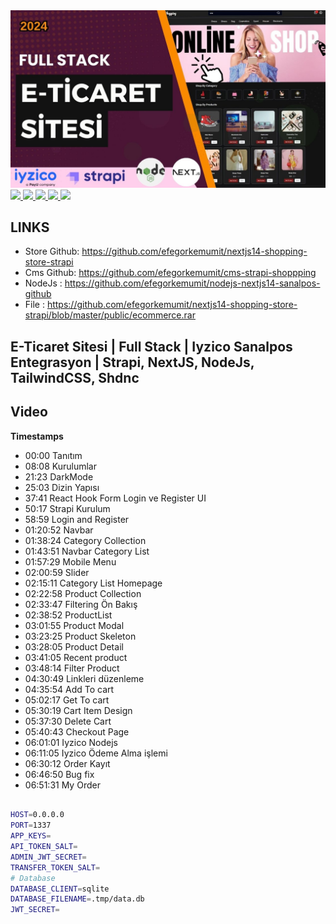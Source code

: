 <a href="" rel="nofollow">
<img src="https://github.com/efegorkemumit/nextjs14-shopping-store-strapi/blob/master/public/eticaret-strapi.jpg"
 style="max-width: 100%;">
</a>

<div></div>

<a href="https://www.instagram.com/efegorkemumit/" rel="nofollow">
<img src="https://efegorkemumit.github.io/assets/img/iconss/instagram.png" style="max-width: 10%;">
</a>

<a href="https://efegorkemumit.com/" rel="nofollow">
<img src="https://efegorkemumit.github.io/assets/img/iconss/website.png" style="max-width: 10%;">
</a>

<a href="https://github.com/efegorkemumit" rel="nofollow">
<img src="https://efegorkemumit.github.io/assets/img/iconss/github.png" style="max-width: 10%;">
</a>

<a href="https://www.linkedin.com/in/efe-g%C3%B6rkem-%C3%BCmit-a084009b/" rel="nofollow">
<img src="https://efegorkemumit.github.io/assets/img/iconss/linkedin.png" style="max-width: 10%;">
</a>

<a href="https://www.youtube.com/@EfeGorkemUmit?sub_confirmation=1" rel="nofollow">
<img src="https://efegorkemumit.github.io/assets/img/iconss/youtube.png" style="max-width: 10%;">
</a>


<div style="height:25px">

## LINKS


- Store Github: https://github.com/efegorkemumit/nextjs14-shopping-store-strapi
- Cms Github: https://github.com/efegorkemumit/cms-strapi-shoppping
- NodeJs : https://github.com/efegorkemumit/nodejs-nextjs14-sanalpos-github
- File : https://github.com/efegorkemumit/nextjs14-shopping-store-strapi/blob/master/public/ecommerce.rar



##  E-Ticaret Sitesi | Full Stack | Iyzico Sanalpos Entegrasyon | Strapi, NextJS, NodeJs, TailwindCSS, Shdnc

## Video

**Timestamps**
- 00:00 Tanıtım
- 08:08 Kurulumlar
- 21:23 DarkMode
- 25:03 Dizin Yapısı
- 37:41 React Hook Form Login ve Register UI
- 50:17 Strapi Kurulum
- 58:59 Login and Register
- 01:20:52 Navbar
- 01:38:24 Category Collection
- 01:43:51 Navbar Category List
- 01:57:29 Mobile Menu
- 02:00:59 Slider
- 02:15:11 Category List Homepage
- 02:22:58 Product Collection
- 02:33:47 Filtering Ön Bakış
- 02:38:52 ProductList
- 03:01:55 Product Modal
- 03:23:25 Product Skeleton
- 03:28:05 Product Detail
- 03:41:05 Recent product
- 03:48:14 Filter Product
- 04:30:49 Linkleri düzenleme
- 04:35:54 Add To cart
- 05:02:17 Get To cart
- 05:30:19 Cart Item Design
- 05:37:30 Delete  Cart
- 05:40:43 Checkout Page
- 06:01:01 Iyzico Nodejs
- 06:11:05 Iyzico Ödeme Alma işlemi
- 06:30:12 Order Kayıt
- 06:46:50 Bug fix
- 06:51:31 My Order





```bash

HOST=0.0.0.0
PORT=1337
APP_KEYS=
API_TOKEN_SALT=
ADMIN_JWT_SECRET=
TRANSFER_TOKEN_SALT=
# Database
DATABASE_CLIENT=sqlite
DATABASE_FILENAME=.tmp/data.db
JWT_SECRET=

```
